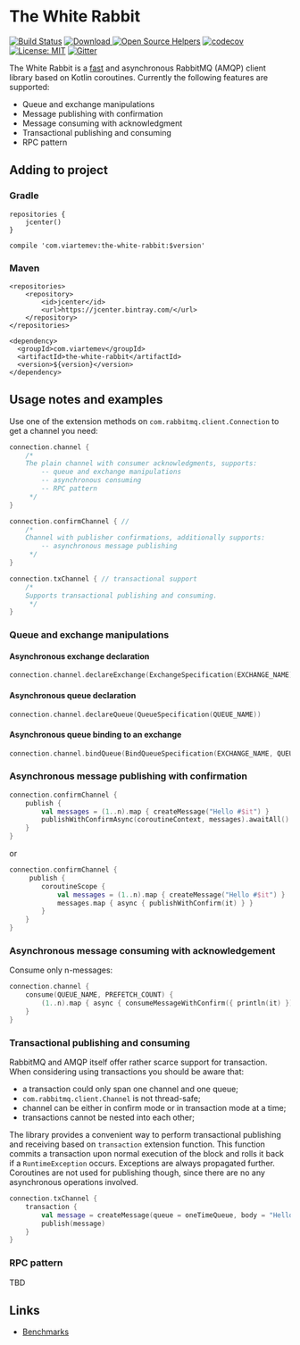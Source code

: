 # The White Rabbit 
[![Build Status](https://travis-ci.org/viartemev/the-white-rabbit.svg?branch=master)](https://travis-ci.org/viartemev/the-white-rabbit)
[ ![Download](https://api.bintray.com/packages/viartemev/Maven/the-white-rabbit/images/download.svg) ](https://bintray.com/viartemev/Maven/the-white-rabbit/_latestVersion)
[![Open Source Helpers](https://www.codetriage.com/viartemev/the-white-rabbit/badges/users.svg)](https://www.codetriage.com/viartemev/the-white-rabbit)
[![codecov](https://codecov.io/gh/viartemev/the-white-rabbit/branch/master/graph/badge.svg)](https://codecov.io/gh/viartemev/the-white-rabbit)
[![License: MIT](https://img.shields.io/badge/License-MIT-yellow.svg)](https://opensource.org/licenses/MIT)
[![Gitter](https://badges.gitter.im/kotlin-the-white-rabbit/community.svg)](https://gitter.im/kotlin-the-white-rabbit/community?utm_source=badge&utm_medium=badge&utm_campaign=pr-badge)

The White Rabbit is a [fast](https://github.com/viartemev/the-white-rabbit/issues/88#issuecomment-470461937) and asynchronous RabbitMQ (AMQP) client library based on Kotlin coroutines. Currently the following features are supported:
* Queue and exchange manipulations
* Message publishing with confirmation
* Message consuming with acknowledgment
* Transactional publishing and consuming
* RPC pattern
 
## Adding to project
### Gradle
```
repositories {
    jcenter()
}

compile 'com.viartemev:the-white-rabbit:$version'
```
### Maven
```
<repositories>
    <repository>
        <id>jcenter</id>
        <url>https://jcenter.bintray.com/</url>
    </repository>
</repositories>

<dependency>
  <groupId>com.viartemev</groupId>
  <artifactId>the-white-rabbit</artifactId>
  <version>${version}</version>
</dependency>
```

## Usage notes and examples

Use one of the extension methods on `com.rabbitmq.client.Connection` to get a channel you need: 

```kotlin
connection.channel { 
    /*
    The plain channel with consumer acknowledgments, supports:
        -- queue and exchange manipulations
        -- asynchronous consuming
        -- RPC pattern
     */
}

connection.confirmChannel { // 
    /*
    Channel with publisher confirmations, additionally supports:
        -- asynchronous message publishing
     */
}

connection.txChannel { // transactional support
    /*
    Supports transactional publishing and consuming.
     */
}
```

### Queue and exchange manipulations
#### Asynchronous exchange declaration
```kotlin
connection.channel.declareExchange(ExchangeSpecification(EXCHANGE_NAME))
```
#### Asynchronous queue declaration
```kotlin
connection.channel.declareQueue(QueueSpecification(QUEUE_NAME))
```
#### Asynchronous queue binding to an exchange
```kotlin
connection.channel.bindQueue(BindQueueSpecification(EXCHANGE_NAME, QUEUE_NAME))
```

### Asynchronous message publishing with confirmation 
```kotlin
connection.confirmChannel {
    publish {
        val messages = (1..n).map { createMessage("Hello #$it") }
        publishWithConfirmAsync(coroutineContext, messages).awaitAll()
    }
}
```
or
```kotlin
connection.confirmChannel {
     publish {
        coroutineScope {
            val messages = (1..n).map { createMessage("Hello #$it") }
            messages.map { async { publishWithConfirm(it) } }
        }
    }
}
```

### Asynchronous message consuming with acknowledgement
Consume only n-messages:
```kotlin
connection.channel {
    consume(QUEUE_NAME, PREFETCH_COUNT) {
        (1..n).map { async { consumeMessageWithConfirm({ println(it) }) } }.awaitAll()
    }
}
```

### Transactional publishing and consuming

RabbitMQ and AMQP itself offer rather scarce support for transaction. When considering using transactions you should be aware that:
* a transaction could only span one channel and one queue;
* `com.rabbitmq.client.Channel` is not thread-safe;
* channel can be either in confirm mode or in transaction mode at a time;
* transactions cannot be nested into each other;

 The library provides a convenient way to perform transactional publishing and receiving based on `transaction` extension function. This function commits a transaction upon normal execution of the block and rolls it back if a `RuntimeException` occurs. Exceptions are always propagated further. Coroutines are not used for publishing though, since there are no any asynchronous operations involved.
 
```kotlin
connection.txChannel {
    transaction {
        val message = createMessage(queue = oneTimeQueue, body = "Hello from tx")
        publish(message)
    }
}
```

### RPC pattern
TBD

## Links
* [Benchmarks](https://github.com/viartemev/the-white-rabbit/issues/88#issuecomment-470461937)
